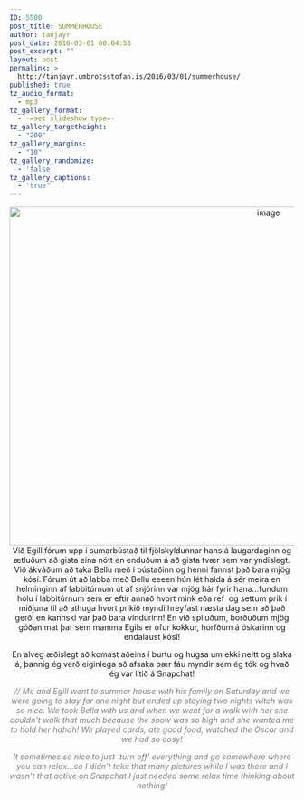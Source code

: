 ```yaml
---
ID: 5500
post_title: SUMMERHOUSE
author: tanjayr
post_date: 2016-03-01 00:04:53
post_excerpt: ""
layout: post
permalink: >
  http://tanjayr.umbrotsstofan.is/2016/03/01/summerhouse/
published: true
tz_audio_format:
  - mp3
tz_gallery_format:
  - -=set slideshow type=-
tz_gallery_targetheight:
  - "200"
tz_gallery_margins:
  - "10"
tz_gallery_randomize:
  - 'false'
tz_gallery_captions:
  - 'true'
---
```

<p style="text-align: center;"><img class="aligncenter size-large wp-image-5499" src="http://www.tanjayr.com/wp-content/uploads/2016/02/image18-1024x683.jpeg" alt="image" width="900" height="600" />Við Egill fórum upp í sumarbústað til fjölskyldunnar hans á laugardaginn og ætluðum að gista eina nótt en enduðum á að gista tvær sem var yndislegt. Við ákváðum að taka Bellu með í bústaðinn og henni fannst það bara mjög kósí. Fórum út að labba með Bellu <span class="nwe">eeeen</span> hún lét halda á sér meira en helminginn af labbitúrnum út af snjórinn var mjög hár fyrir hana...fundum holu í labbitúrnum sem er eftir annað hvort mink eða ref  og settum prik í miðjuna til að athuga hvort prikið myndi hreyfast næsta dag sem að það gerði en kannski var það bara vindurinn! En við spiluðum, borðuðum mjög góðan mat þar sem mamma Egils er ofur kokkur, horfðum á óskarinn og endalaust kósí!</p>
<p style="text-align: center;">En alveg æðislegt að komast aðeins í burtu og hugsa um ekki neitt og slaka á, þannig ég verð eiginlega að afsaka þær fáu myndir sem ég tók og hvað ég var lítið á <span class="nwe">Snapchat</span>!</p>
<p style="text-align: center;"><em><span style="color: #808080;">// Me and Egill went to summer house with his family on Saturday and we were going to stay for one night but ended up staying two nights witch was so nice. We took Bella with us and when we went for a walk with her she couldn't walk that much because the snow was so high and she wanted me to hold her hahah! We played cards, ate good food, watched the Oscar and we had so cosy!</span></em></p>
<p style="text-align: center;"><em><span style="color: #808080;">It sometimes so nice to just 'turn off' everything and go somewhere where you can relax...so I didn't take that many pictures while I was there and I wasn't that active on Snapchat I just needed some relax time thinking about nothing!</span></em></p>